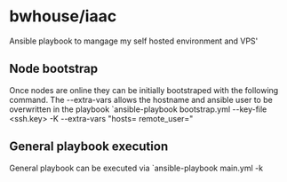 # bwhouse/iaac

Ansible playbook to mangage my self hosted environment and VPS'

## Node bootstrap
Once nodes are online they can be initially bootstraped with the following command. The --extra-vars allows the hostname and ansible user to be overwritten in the playbook
`ansible-playbook bootstrap.yml --key-file <ssh.key> -K --extra-vars "hosts=<hostname> remote_user=<user>"

## General playbook execution
General playbook can be executed via 
`ansible-playbook main.yml -k

